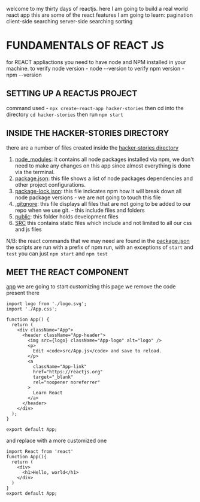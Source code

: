 welcome to my thirty days of reactjs.
here I am going to build a real world react app
this are some of the react features I am going to learn:
    pagination
    client-side searching
    server-side searching
    sorting

# FUNDAMENTALS OF REACT JS
for REACT appliactions you need to have node and NPM installed in your machine.
    to verify node version - node --version
    to verify npm version - npm --version
## SETTING UP A REACTJS PROJECT
command used - `npx create-react-app hacker-stories`
then cd into the directory `cd hacker-stories`
then run `npm start`

## INSIDE THE HACKER-STORIES DIRECTORY
there are a number of files created inside the [hacker-stories directory](./hacker-stories/)
1. [node_modules](./hacker-stories/node_modules):
    it contains all node packages installed via npm, we don't need to make any changes on this app since almost everything is done via the terminal.
2. [package.json](./hacker-stories/package.json):
    this file shows a list of node packages dependencies and other project configurations.
3. [package-lock.json](./hacker-stories/package-lock.json):
    this file indicates npm how it will break down all node package versions - we are not going to touch this file
4. [.gitgnore](./hacker-stories/.gitgnore):
    this file displays all files that are not going to be added to our repo when we use git. - this include files and folders
5. [public](./hacker-stories/public/):
    this folder holds development files
6. [SRC](./hacker-stories/src/)
    this contains static files which include and not limited to all our css and js files

N/B: the react commands that we may need are found in the [package.json](./hacker-stories/package.json)
the scripts are run with a prefix of npm run, with an exceptions of `start` and `test`
you can just `npm start` and `npm test`

## MEET THE REACT COMPONENT
[app](./hacker-stories/src/App.js)
we are going to start customizing this page
we remove the code present there
```
import logo from './logo.svg';
import './App.css';

function App() {
  return (
    <div className="App">
      <header className="App-header">
        <img src={logo} className="App-logo" alt="logo" />
        <p>
          Edit <code>src/App.js</code> and save to reload.
        </p>
        <a
          className="App-link"
          href="https://reactjs.org"
          target="_blank"
          rel="noopener noreferrer"
        >
          Learn React
        </a>
      </header>
    </div>
  );
}

export default App;
```
and replace with a more customized one
```
import React from 'react'
function App(){
  return (
    <div>
      <h1>Hello, world</h1>
    </div>
  )
}
export default App;
```
